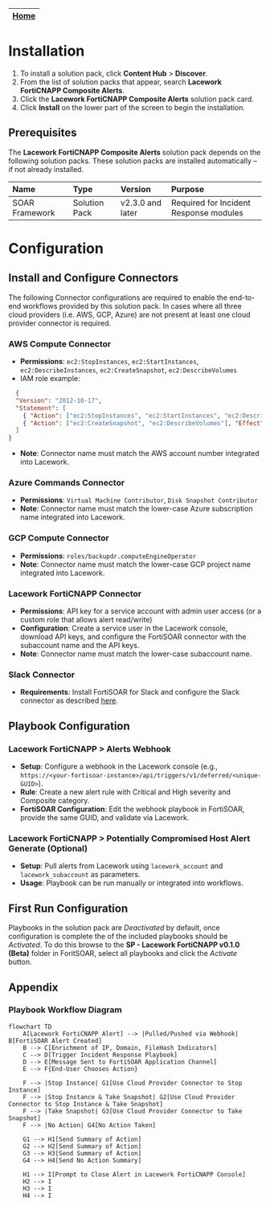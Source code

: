|[Home](../README.md) |
|--------------------------------------------|

# Installation

1. To install a solution pack, click **Content Hub** > **Discover**.
2. From the list of solution packs that appear, search **Lacework FortiCNAPP Composite Alerts**.
3. Click the **Lacework FortiCNAPP Composite Alerts** solution pack card.
4. Click **Install** on the lower part of the screen to begin the installation.

## Prerequisites
The **Lacework FortiCNAPP Composite Alerts** solution pack depends on the following solution packs. These solution packs are installed automatically &ndash; if not already installed.

| Name                     | Type          | Version           | Purpose                                |
|:-------------------------|:--------------|:------------------|:---------------------------------------|
| SOAR Framework           | Solution Pack | v2.3.0 and later  | Required for Incident Response modules |

# Configuration

## Install and Configure Connectors

The following Connector configurations are required to enable the end-to-end workflows provided by this solution pack. In cases where all three cloud providers (i.e. AWS, GCP, Azure) are not present at least one cloud provider connector is required.  

### AWS Compute Connector 

* **Permissions**: `ec2:StopInstances`, `ec2:StartInstances`, `ec2:DescribeInstances`, `ec2:CreateSnapshot`, `ec2:DescribeVolumes`   
* IAM role example:
```json   
  { 
  "Version": "2012-10-17",   
  "Statement": [   
	{ "Action": ["ec2:StopInstances", "ec2:StartInstances", "ec2:DescribeInstances"], "Effect": "Allow", "Resource": "*" },   
	{ "Action": ["ec2:CreateSnapshot", "ec2:DescribeVolumes"], "Effect": "Allow", "Resource": "*" } 
  ]   
}
```
 

* **Note**: Connector name must match the AWS account number integrated into Lacework. 

### Azure Commands Connector 

* **Permissions**: `Virtual Machine Contributor`, `Disk Snapshot Contributor `  
* **Note**: Connector name must match the lower-case Azure subscription name integrated into Lacework. 

### GCP Compute Connector 

* **Permissions**: `roles/backupdr.computeEngineOperator`  
* **Note**: Connector name must match the lower-case GCP project name integrated into Lacework. 

### Lacework FortiCNAPP Connector 

* **Permissions**: API key for a service account with admin user access (or a custom role that allows alert read/write)   
* **Configuration**: Create a service user in the Lacework console, download API keys, and configure the FortiSOAR connector with the subaccount name and the API keys.   
* **Note**: Connector name must match the lower-case subaccount name. 

### Slack Connector 

* **Requirements**: Install FortiSOAR for Slack and configure the Slack connector as described [here](https://docs.fortinet.com/document/fortisoar/1.0.0/fortisoar-for-slack-application/468/fortisoar-for-slack-application-v1-0-0). 

## Playbook Configuration 

### Lacework FortiCNAPP \> Alerts Webhook 

* **Setup**: Configure a webhook in the Lacework console (e.g., `https://<your-fortisoar-instance>/api/triggers/v1/deferred/<unique-GUID>`).   
* **Rule**: Create a new alert rule with Critical and High severity and Composite category.   
* **FortiSOAR Configuration**: Edit the webhook playbook in FortiSOAR, provide the same GUID, and validate via Lacework. 

### Lacework FortiCNAPP \> Potentially Compromised Host Alert Generate (Optional) 

* **Setup**: Pull alerts from Lacework using `lacework_account` and `lacework_subaccount` as parameters.   
* **Usage**: Playbook can be run manually or integrated into workflows. 

## First Run Configuration 

Playbooks in the solution pack are *Deactivated* by default, once configuration is complete the of the included playbooks should be *Activated*. To do this browse to the **SP \- Lacework FortiCNAPP v0.1.0 (Beta)** folder in ForitSOAR, select all playbooks and click the *Activate* button.

## Appendix 

### Playbook Workflow Diagram 

```mermaid
flowchart TD
    A[Lacework FortiCNAPP Alert] --> |Pulled/Pushed via Webhook| B[FortiSOAR Alert Created]
    B --> C[Enrichment of IP, Domain, FileHash Indicators]
    C --> D[Trigger Incident Response Playbook]
    D --> E[Message Sent to FortiSOAR Application Channel]
    E --> F{End-User Chooses Action}
    
    F --> |Stop Instance| G1[Use Cloud Provider Connector to Stop Instance]
    F --> |Stop Instance & Take Snapshot| G2[Use Cloud Provider Connector to Stop Instance & Take Snapshot]
    F --> |Take Snapshot| G3[Use Cloud Provider Connector to Take Snapshot]
    F --> |No Action| G4[No Action Taken]
    
    G1 --> H1[Send Summary of Action]
    G2 --> H2[Send Summary of Action]
    G3 --> H3[Send Summary of Action]
    G4 --> H4[Send No Action Summary]
    
    H1 --> I[Prompt to Close Alert in Lacework FortiCNAPP Console]
    H2 --> I
    H3 --> I
    H4 --> I

```
